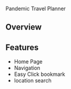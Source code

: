 Pandemic Travel Planner 

## Overview 



## Features
- Home Page 
- Navigation
- Easy Click bookmark 
- location search 